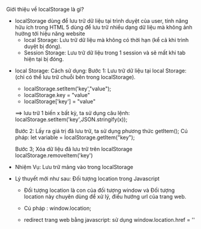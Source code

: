 Giới thiệu về localStorage là gì?

- localStorage dùng để lưu trữ dữ liệu tại trình duyệt của user, tính năng hữu ích trong HTML 5 dùng để lưu trữ nhiều dạng dữ liệu mà không ảnh hưởng tới hiệu năng website
  - local Storage: Lưu trữ dữ liệu mà không có thời hạn (kể cả khi trình duyệt bị đóng).
  - Session Storage: Lưu trữ dữ liệu trong 1 session và sẽ mất khi tab hiện tại bị đóng.

* local Storage: Cách sử dụng:
  Bước 1: Lưu trữ dữ liệu tại local Storage: (chỉ có thể lưu trữ chuỗi bên trong localStorage).

  - localStorage.setItem('key',"value");
  - localStorage.key = "value"
  - localStorage['key'] = "value"

  ==> lưu trữ 1 biến x bất kỳ, ta sử dụng câu lệnh:
  localStorage.setItem('key',JSON.stringify(x));

  Bước 2: Lấy ra giá trị đã lưu trữ, ta sử dụng phương thức getItem();
  Cú pháp:
  let variable = localStorage.getItem("key");

  Bước 3; Xóa dữ liệu đã lưu trữ trên localStorage
  localStorage.removeItem('key')

- Nhiệm Vụ: Lưu trữ mảng vào trong localStorage

- Lý thuyết mới như sau: Đối tượng location trong Javascript

  - Đối tượng location là con của đối tượng window và Đối tượng location này chuyên dùng để xử lý, điều hướng url của trang web.

  - Cú pháp : window.location;

  - redirect trang web bằng javascript: sử dụng window.location.href = ''
